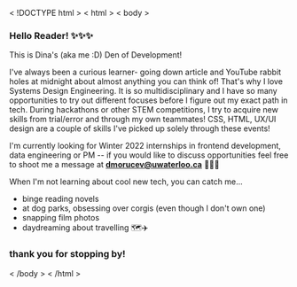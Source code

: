 < !DOCTYPE html >
< html > 
< body > 

### Hello Reader! ✨✨✨

This is Dina's (aka me :D) Den of Development!

I've always been a curious learner- going down article and YouTube rabbit holes at midnight about almost anything you can think of! That's why I love Systems Design Engineering. It is so multidisciplinary and I have so many opportunities to try out different focuses before I figure out my exact path in tech. During hackathons or other STEM competitions, I try to acquire new skills from trial/error and through my own teammates! CSS, HTML, UX/UI design are a couple of skills I've picked up solely through these events!

I'm currently looking for Winter 2022 internships in frontend development, data engineering or PM -- if you would like to discuss opportunities feel free to shoot me a message at **dmorucev@uwaterloo.ca** 💌💌💌

When I'm not learning about cool new tech, you can catch me... 
- binge reading novels
- at dog parks, obsessing over corgis (even though I don't own one)
- snapping film photos
- daydreaming about travelling 🗺️✈️

### thank you for stopping by! 

< /body >
< /html > 
